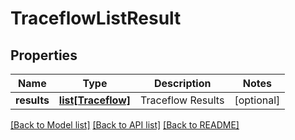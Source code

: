 # TraceflowListResult

## Properties
Name | Type | Description | Notes
------------ | ------------- | ------------- | -------------
**results** | [**list[Traceflow]**](Traceflow.md) | Traceflow Results | [optional] 

[[Back to Model list]](../README.md#documentation-for-models) [[Back to API list]](../README.md#documentation-for-api-endpoints) [[Back to README]](../README.md)

